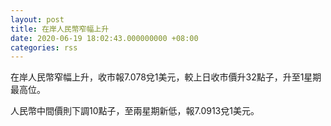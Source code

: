```yaml
---
layout: post
title: 在岸人民幣窄幅上升
date: 2020-06-19 18:02:43.000000000 +08:00
categories: rss
---
```


在岸人民幣窄幅上升，收市報7.078兌1美元，較上日收市價升32點子，升至1星期最高位。

人民幣中間價則下調10點子，至兩星期新低，報7.0913兌1美元。
